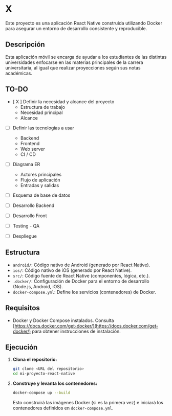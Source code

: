 # X

Este proyecto es una aplicación React Native construida utilizando Docker para asegurar un entorno de desarrollo consistente y reproducible.

## Descripción

Esta aplicación móvil se encarga de ayudar a los estudiantes de las distintas universidades enfocarse en las materias principales de la carrera universitaria, al igual que realizar proyecciones según sus notas académicas. 

## TO-DO

- [ X ] Definir la necesidad y alcance del proyecto
    - Estructura de trabajo
    - Necesidad principal
    - Alcance
- [   ] Definir las tecnologías a usar
    - Backend
    - Frontend
    - Web server
    - CI / CD
- [   ] Diagrama ER
    - Actores principales
    - Flujo de aplicación
    - Entradas y salidas
- [   ] Esquema de base de datos
- [   ] Desarrollo Backend
- [   ] Desarrollo Front
- [   ] Testing - QA
- [   ] Despliegue


## Estructura

*   `android/`: Código nativo de Android (generado por React Native).
*   `ios/`: Código nativo de iOS (generado por React Native).
*   `src/`: Código fuente de React Native (componentes, lógica, etc.).
*   `.docker/`:  Configuración de Docker para el entorno de desarrollo (Node.js, Android, iOS).
*   `docker-compose.yml`: Define los servicios (contenedores) de Docker.

## Requisitos

*   Docker y Docker Compose instalados. Consulta [https://docs.docker.com/get-docker/](https://docs.docker.com/get-docker/) para obtener instrucciones de instalación.

## Ejecución

1.  **Clona el repositorio:**
    ```bash
    git clone <URL del repositorio>
    cd mi-proyecto-react-native
    ```

2.  **Construye y levanta los contenedores:**
    ```bash
    docker-compose up --build
    ```
    Esto construirá las imágenes Docker (si es la primera vez) e iniciará los contenedores definidos en `docker-compose.yml`.

